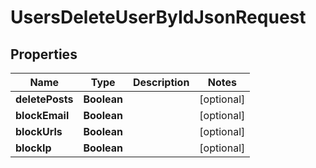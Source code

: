 

# UsersDeleteUserByIdJsonRequest


## Properties

| Name | Type | Description | Notes |
|------------ | ------------- | ------------- | -------------|
|**deletePosts** | **Boolean** |  |  [optional] |
|**blockEmail** | **Boolean** |  |  [optional] |
|**blockUrls** | **Boolean** |  |  [optional] |
|**blockIp** | **Boolean** |  |  [optional] |



